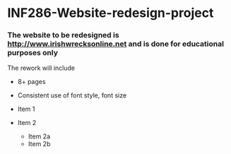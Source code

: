 # INF286-Website-redesign-project
### The website to be redesigned is http://www.irishwrecksonline.net and is done for educational purposes only

The rework will include
*  8+ pages
*  Consistent use of 
font style, font size 
 
* Item 1
* Item 2
  * Item 2a
  * Item 2b
